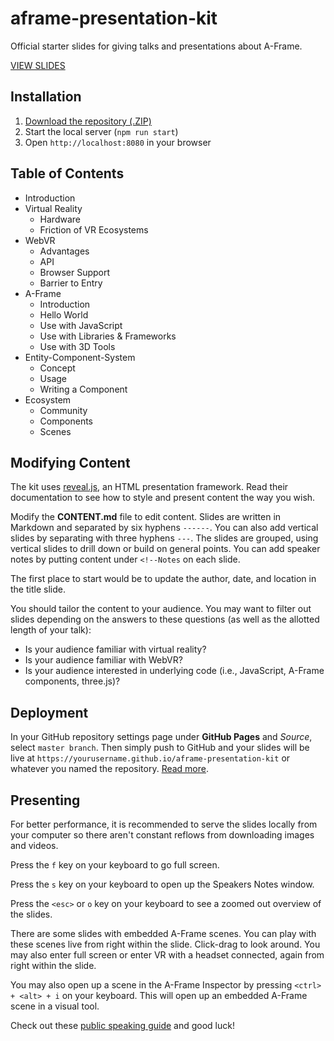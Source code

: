 # aframe-presentation-kit

Official starter slides for giving talks and presentations about A-Frame.

[VIEW SLIDES](https://ngokevin.github.io/aframe-presentation-kit/)

## Installation

1. [Download the repository (.ZIP)](https://github.com/ngokevin/aframe-presentation-kit/archive/master.zip)
2. Start the local server (`npm run start`)
3. Open `http://localhost:8080` in your browser

## Table of Contents

- Introduction
- Virtual Reality
  - Hardware
  - Friction of VR Ecosystems
- WebVR
  - Advantages
  - API
  - Browser Support
  - Barrier to Entry
- A-Frame
  - Introduction
  - Hello World
  - Use with JavaScript
  - Use with Libraries & Frameworks
  - Use with 3D Tools
- Entity-Component-System
  - Concept
  - Usage
  - Writing a Component
- Ecosystem
  - Community
  - Components
  - Scenes

## Modifying Content

The kit uses [reveal.js](https://github.com/hakimel/reveal.js/), an HTML
presentation framework. Read their documentation to see how to style and
present content the way you wish.

Modify the **CONTENT.md** file to edit content. Slides are written in Markdown
and separated by six hyphens `------`. You can also add vertical slides by
separating with three hyphens `---`. The slides are grouped, using vertical
slides to drill down or build on general points. You can add speaker notes
by putting content under `<!--Notes` on each slide.

The first place to start would be to update the author, date, and location in
the title slide.

You should tailor the content to your audience. You may want to filter out
slides depending on the answers to these questions (as well as the allotted
length of your talk):

- Is your audience familiar with virtual reality?
- Is your audience familiar with WebVR?
- Is your audience interested in underlying code (i.e., JavaScript, A-Frame components, three.js)?

## Deployment

In your GitHub repository settings page under **GitHub Pages** and *Source*,
select `master branch`. Then simply push to GitHub and your slides will be live
at `https://yourusername.github.io/aframe-presentation-kit` or whatever you
named the repository. [Read
more](https://github.com/blog/2228-simpler-github-pages-publishing).

## Presenting

For better performance, it is recommended to serve the slides locally from your
computer so there aren't constant reflows from downloading images and videos.

Press the `f` key on your keyboard to go full screen.

Press the `s` key on your keyboard to open up the Speakers Notes window.

Press the `<esc>` or `o` key on your keyboard to see a zoomed out overview of
the slides.

There are some slides with embedded A-Frame scenes. You can play with these
scenes live from right within the slide. Click-drag to look around. You may
also enter full screen or enter VR with a headset connected, again from right
within the slide.

You may also open up a scene in the A-Frame Inspector by pressing `<ctrl> +
<alt> + i` on your keyboard. This will open up an embedded A-Frame scene in a
visual tool.

Check out these [public speaking guide](http://speaking.io/) and good luck!
